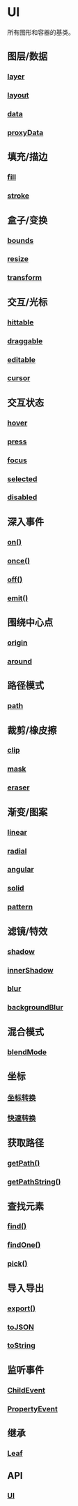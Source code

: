 # UI

所有图形和容器的基类。

## 图层/数据

### [layer](/reference/property/layer)

### [layout](/reference/property/layout)

### [data](/reference/property/data)

### [proxyData](/reference/property/proxy)

## 填充/描边

### [fill](/reference/property/fill)

### [stroke](/reference/property/stroke)

## 盒子/变换

### [bounds](/reference/property/bounds)

### [resize](/reference/property/resize)

### [transform](/reference/property/transform)

## 交互/光标

### [hittable](/reference/property/hit)

### [draggable](/reference/property/draggable)

### [editable](/reference/property/editable)

### [cursor](/reference/property/cursor)

## 交互状态

### [hover](/reference/property/state/hover)

### [press](/reference/property/state/press)

### [focus](/reference/property/state/focus)

### [selected](/reference/property/state/selected)

### [disabled](/reference/property/state/disabled)

## 深入事件

### [on()](/reference/property/on)

### [once()](/reference/property/on)

### [off()](/reference/property/off)

### [emit()](/reference/property/emit)

## 围绕中心点

### [origin](/reference/property/origin)

### [around](/reference/property/around)

## 路径模式

### [path](/reference/property/path.md)

## 裁剪/橡皮擦

### [clip](/reference/property/clip)

### [mask](/reference/property/mask)

### [eraser](/reference/property/eraser)

## 渐变/图案

### [linear](/reference/property/paint/linear)

### [radial](/reference/property/paint/radial)

### [angular](/reference/property/paint/angular)

### [solid](/reference/property/paint/solid)

### [pattern](/reference/property/paint/image)

## 滤镜/特效

### [shadow](/reference/property/shadow)

### [innerShadow](/reference/property/innerShadow)

### [blur](/reference/property/blur)

### [backgroundBlur](/reference/property/backgroundBlur)

## 混合模式

### [blendMode](/reference/property/blendMode)

## 坐标

### [坐标转换](/reference/property/point/)

### [快速转换](/reference/property/point/high)

## 获取路径

### [getPath()](/reference/property/getPath.md)

### [getPathString()](/reference/property/getPathString.md)

## 查找元素

### [find()](/reference/property/find.md)

### [findOne()](/reference/property/findOne.md)

### [pick()](/reference/property/pick.md)

## 导入导出

### [export()](/reference/property/export.md)

### [toJSON](/reference/property/json.md)

### [toString](/reference/property/json.md#tostring-string)

##

## 监听事件

### [ChildEvent](/reference/event/basic/Child)

### [PropertyEvent](/reference/event/basic/Property)

## 继承

### [Leaf](/api/classes/Leaf.md)

## API

### [UI](/api/classes/UI.md)
